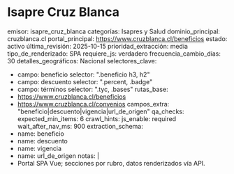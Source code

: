 # Isapre Cruz Blanca

emisor: isapre_cruz_blanca
categorías: Isapres y Salud
dominio_principal: cruzblanca.cl
portal_principal: https://www.cruzblanca.cl/beneficios
estado: activo
última_revisión: 2025-10-15
prioridad_extracción: media
tipo_de_renderizado: SPA
requiere_js: verdadero
frecuencia_cambio_días: 30
detalles_geográficos: Nacional
selectores_clave:
  - campo: beneficio
    selector: ".beneficio h3, h2"
  - campo: descuento
    selector: ".percent, .badge"
  - campo: términos
    selector: ".tyc, .bases"
rutas_base:
  - https://www.cruzblanca.cl/beneficios
  - https://www.cruzblanca.cl/convenios
campos_extra: "beneficio|descuento|vigencia|url_de_origen"
qa_checks:
  expected_min_items: 6
crawl_hints:
  js_enable: required
  wait_after_nav_ms: 900
extraction_schema:
  - name: beneficio
  - name: descuento
  - name: vigencia
  - name: url_de_origen
notas: |
  - Portal SPA Vue; secciones por rubro, datos renderizados vía API.
